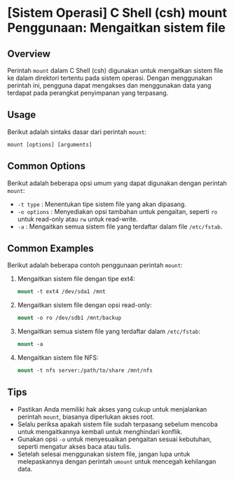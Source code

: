 # [Sistem Operasi] C Shell (csh) mount Penggunaan: Mengaitkan sistem file

## Overview
Perintah `mount` dalam C Shell (csh) digunakan untuk mengaitkan sistem file ke dalam direktori tertentu pada sistem operasi. Dengan menggunakan perintah ini, pengguna dapat mengakses dan menggunakan data yang terdapat pada perangkat penyimpanan yang terpasang.

## Usage
Berikut adalah sintaks dasar dari perintah `mount`:

```
mount [options] [arguments]
```

## Common Options
Berikut adalah beberapa opsi umum yang dapat digunakan dengan perintah `mount`:

- `-t type` : Menentukan tipe sistem file yang akan dipasang.
- `-o options` : Menyediakan opsi tambahan untuk pengaitan, seperti `ro` untuk read-only atau `rw` untuk read-write.
- `-a` : Mengaitkan semua sistem file yang terdaftar dalam file `/etc/fstab`.

## Common Examples
Berikut adalah beberapa contoh penggunaan perintah `mount`:

1. Mengaitkan sistem file dengan tipe ext4:
   ```csh
   mount -t ext4 /dev/sda1 /mnt
   ```

2. Mengaitkan sistem file dengan opsi read-only:
   ```csh
   mount -o ro /dev/sdb1 /mnt/backup
   ```

3. Mengaitkan semua sistem file yang terdaftar dalam `/etc/fstab`:
   ```csh
   mount -a
   ```

4. Mengaitkan sistem file NFS:
   ```csh
   mount -t nfs server:/path/to/share /mnt/nfs
   ```

## Tips
- Pastikan Anda memiliki hak akses yang cukup untuk menjalankan perintah `mount`, biasanya diperlukan akses root.
- Selalu periksa apakah sistem file sudah terpasang sebelum mencoba untuk mengaitkannya kembali untuk menghindari konflik.
- Gunakan opsi `-o` untuk menyesuaikan pengaitan sesuai kebutuhan, seperti mengatur akses baca atau tulis.
- Setelah selesai menggunakan sistem file, jangan lupa untuk melepaskannya dengan perintah `umount` untuk mencegah kehilangan data.